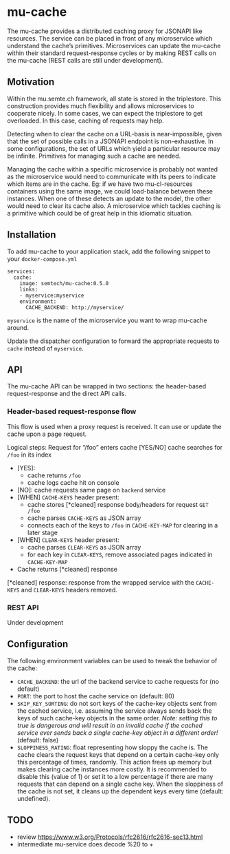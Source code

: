 mu-cache
================

The mu-cache provides a distributed caching proxy for JSONAPI like resources.  The service can be placed in front of any microservice which understand the cache’s primitives.  Microservices can update the mu-cache within their standard request-response cycles or by making REST calls on the mu-cache (REST calls are still under development).

Motivation
----------
Within the mu.semte.ch framework, all state is stored in the triplestore.  This construction provides much flexibility and allows microservices to cooperate nicely.  In some cases, we can expect the triplestore to get overloaded.  In this case, caching of requests may help.

Detecting when to clear the cache on a URL-basis is near-impossible, given that the set of possible calls in a JSONAPI endpoint is non-exhaustive.  In some configurations, the set of URLs which yield a particular resource may be infinite.  Primitives for managing such a cache are needed.

Managing the cache within a specific microservice is probably not wanted as the microservice would need to communicate with its peers to indicate which items are in the cache.  Eg: if we have two mu-cl-resources containers using the same image, we could load-balance between these instances.  When one of these detects an update to the model, the other would need to clear its cache also.  A microservice which tackles caching is a primitive which could be of great help in this idiomatic situation.

Installation
------------
To add mu-cache to your application stack, add the following snippet to your `docker-compose.yml`
```
services:
  cache:
    image: semtech/mu-cache:0.5.0
    links:
    - myservice:myservice
    environment:
      CACHE_BACKEND: http://myservice/
```
`myservice` is the name of the microservice you want to wrap mu-cache around.

Update the dispatcher configuration to forward the appropriate requests to `cache` instead of `myservice`.

API
---
The mu-cache API can be wrapped in two sections: the header-based request-response and the direct API calls.

### Header-based request-response flow
This flow is used when a proxy request is received.  It can use or update the cache upon a page request.

Logical steps:
Request for “/foo” enters cache
[YES/NO] cache searches for `/foo` in its index
 - [YES]: 
   - cache returns `/foo`
   - cache logs cache hit on console
 - [NO]: cache requests same page on `backend` service
 - [WHEN] `CACHE-KEYS` header present: 
   - cache stores [*cleaned] response body/headers for request `GET /foo`
   - cache parses `CACHE-KEYS` as JSON array
   - connects each of the keys to `/foo` in `CACHE-KEY-MAP` for clearing in a later stage
 - [WHEN] `CLEAR-KEYS` header present: 
   - cache parses `CLEAR-KEYS` as JSON array
   - for each key in `CLEAR-KEYS`, remove associated pages indicated in `CACHE-KEY-MAP`
- Cache returns [*cleaned] response

[*cleaned] response: response from the wrapped service with the `CACHE-KEYS` and `CLEAR-KEYS` headers removed.

### REST API
Under development

Configuration
--------
The following environment variables can be used to tweak the behavior of the cache:
- `CACHE_BACKEND`: the url of the backend service to cache requests for (no default)
- `PORT`: the port to host the cache service on (default: 80)
- `SKIP_KEY_SORTING`: do not sort keys of the cache-key objects sent from the cached service, i.e. assuming the service always sends back the keys of such cache-key objects in the same order.
*Note: setting this to true is dangerous and will result in an invalid cache if the cached service ever sends back a single cache-key object in a different order!* (default: false)
- `SLOPPINESS_RATING`: float representing how sloppy the cache is. The cache clears the request keys that depend on a certain cache-key only this percentage of times, randomly. This action frees up memory but makes clearing cache instances more costly. It is recommended to disable this (value of 1) or set it to a low percentage if there are many requests that can depend on a single cache key. When the sloppiness of the cache is not set, it cleans up the dependent keys every time (default: undefined).

TODO
----
- review https://www.w3.org/Protocols/rfc2616/rfc2616-sec13.html
- intermediate mu-service does decode %20 to +


